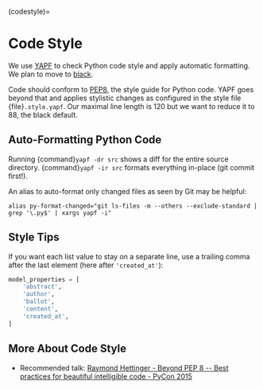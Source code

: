 (codestyle)=

# Code Style

We use [YAPF](https://github.com/google/yapf) to check Python code style and
apply automatic formatting. We plan to move to [black](https://black.readthedocs.io/en/stable/).

Code should conform to [PEP8](https://www.python.org/dev/peps/pep-0008), the style guide for Python code.
YAPF goes beyond that and applies stylistic changes as configured in the style file {file}`.style.yapf`.
Our maximal line length is 120 but we want to reduce it to 88, the black default.

## Auto-Formatting Python Code

Running {command}`yapf -dr src` shows a diff for the entire source directory.
{command}`yapf -ir src` formats everything in-place (git commit first!).

An alias to auto-format only changed files as seen by Git may be helpful:

```shell
alias py-format-changed="git ls-files -m --others --exclude-standard | grep '\.py$' | xargs yapf -i"
```

## Style Tips

If you want each list value to stay on a separate line, use a trailing comma after
the last element (here after `'created_at'`):

```python
model_properties = [
    'abstract',
    'author',
    'ballot',
    'content',
    'created_at',
]
```

## More About Code Style

- Recommended talk: [Raymond Hettinger - Beyond PEP 8 -- Best practices for beautiful intelligible code - PyCon 2015](https://www.youtube.com/watch?v=wf-BqAjZb8M)
